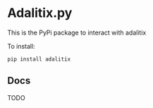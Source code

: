 # Adalitix.py

This is the PyPi package to interact with adalitix

To install:

```
pip install adalitix
```

## Docs

TODO
